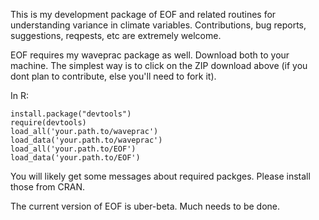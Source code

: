 This is my development package of EOF and related routines for understanding variance in climate variables. Contributions, bug reports, suggestions, reqpests, etc are extremely welcome.

EOF requires my waveprac package as well. Download both to your machine. The simplest way is to click on the ZIP download above (if you dont plan to contribute, else you'll need to fork it).

In R:  

	install.package("devtools")
 	require(devtools)
	load_all('your.path.to/waveprac')
	load_data('your.path.to/waveprac')
	load_all('your.path.to/EOF')
	load_data('your.path.to/EOF')  


You will likely get some messages about required packges. Please install those from CRAN. 

The current version of EOF is uber-beta. Much needs to be done.   



